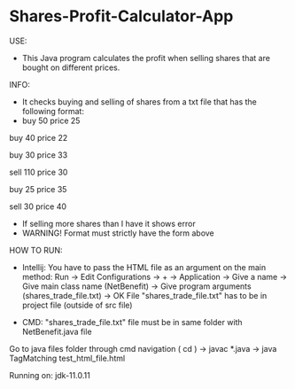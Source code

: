 # Shares-Profit-Calculator-App

USE: 
- This Java program calculates the profit when selling shares that are bought on different prices.

INFO: 
- It checks buying and selling of shares from a txt file that has the following format:
- buy 50 price 25

buy 40 price 22

buy 30 price 33

sell 110 price 30

buy 25 price 35

sell 30 price 40
- If selling more shares than I have it shows error
- WARNING! Format must strictly have the form above

HOW TO RUN: 
- Intellij: You have to pass the HTML file as an argument on the main method: Run -> Edit Configurations -> + -> Application -> Give a name 
-> Give main class name (NetBenefit) -> Give program arguments (shares_trade_file.txt) 
-> OK 
File "shares_trade_file.txt" has to be in project file (outside of src file) 

- CMD: "shares_trade_file.txt" file must be in same folder with NetBenefit.java file 

Go to java files folder through cmd navigation ( cd ) -> javac *.java -> java TagMatching test_html_file.html


Running on: jdk-11.0.11
